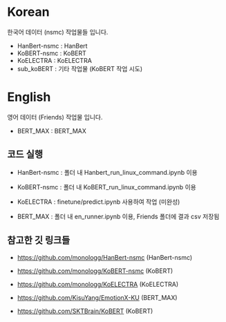 # Korean

한국어 데이터 (nsmc) 작업물들 입니다.

- HanBert-nsmc : HanBert
- KoBERT-nsmc : KoBERT
- KoELECTRA : KoELECTRA
- sub_koBERT : 기타 작업물 (KoBERT 작업 시도)

# English
영어 데이터 (Friends) 작업물 입니다.

- BERT_MAX : BERT_MAX

## 코드 실행

- HanBert-nsmc : 폴더 내 Hanbert_run_linux_command.ipynb 이용

- KoBERT-nsmc : 폴더 내 KoBERT_run_linux_command.ipynb 이용

- KoELECTRA : finetune/predict.ipynb 사용하여 작업 (미완성)

- BERT_MAX : 폴더 내 en_runner.ipynb 이용, Friends 폴더에 결과 csv 저장됨


## 참고한 깃 링크들

- https://github.com/monologg/HanBert-nsmc (HanBert-nsmc)
- https://github.com/monologg/KoBERT-nsmc (KoBERT)
- https://github.com/monologg/KoELECTRA (KoELECTRA)

- https://github.com/KisuYang/EmotionX-KU (BERT_MAX)

- https://github.com/SKTBrain/KoBERT (KoBERT)